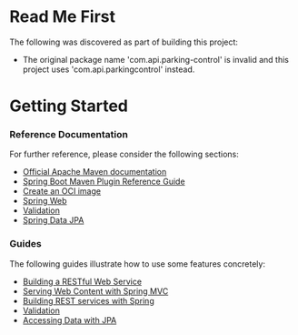 # Read Me First
The following was discovered as part of building this project:

* The original package name 'com.api.parking-control' is invalid and this project uses 'com.api.parkingcontrol' instead.

# Getting Started

### Reference Documentation
For further reference, please consider the following sections:

* [Official Apache Maven documentation](https://maven.apache.org/guides/index.html)
* [Spring Boot Maven Plugin Reference Guide](https://docs.spring.io/spring-boot/docs/3.0.6/maven-plugin/reference/html/)
* [Create an OCI image](https://docs.spring.io/spring-boot/docs/3.0.6/maven-plugin/reference/html/#build-image)
* [Spring Web](https://docs.spring.io/spring-boot/docs/3.0.6/reference/htmlsingle/#web)
* [Validation](https://docs.spring.io/spring-boot/docs/3.0.6/reference/htmlsingle/#io.validation)
* [Spring Data JPA](https://docs.spring.io/spring-boot/docs/3.0.6/reference/htmlsingle/#data.sql.jpa-and-spring-data)

### Guides
The following guides illustrate how to use some features concretely:

* [Building a RESTful Web Service](https://spring.io/guides/gs/rest-service/)
* [Serving Web Content with Spring MVC](https://spring.io/guides/gs/serving-web-content/)
* [Building REST services with Spring](https://spring.io/guides/tutorials/rest/)
* [Validation](https://spring.io/guides/gs/validating-form-input/)
* [Accessing Data with JPA](https://spring.io/guides/gs/accessing-data-jpa/)

